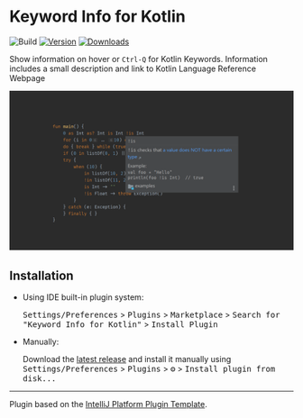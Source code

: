# Keyword Info for Kotlin

![Build](https://github.com/Paulpanther/intellij-keyword-info-kotlin/workflows/Build/badge.svg)
[![Version](https://img.shields.io/jetbrains/plugin/v/17369-keyword-info-for-kotlin.svg)](https://plugins.jetbrains.com/plugin/17369-keyword-info-for-kotlin)
[![Downloads](https://img.shields.io/jetbrains/plugin/d/17369-keyword-info-for-kotlin.svg)](https://plugins.jetbrains.com/plugin/17369-keyword-info-for-kotlin)

<!-- Plugin description -->
Show information on hover or <code>Ctrl-Q</code> for Kotlin Keywords.
Information includes a small description and link to Kotlin Language Reference Webpage
<!-- Plugin description end -->

![Screenshot](https://raw.githubusercontent.com/Paulpanther/intellij-keyword-info-kotlin/main/images/is.png)

## Installation

- Using IDE built-in plugin system:
  
  <kbd>Settings/Preferences</kbd> > <kbd>Plugins</kbd> > <kbd>Marketplace</kbd> > <kbd>Search for "Keyword Info for Kotlin"</kbd> >
  <kbd>Install Plugin</kbd>
  
- Manually:

  Download the [latest release](https://github.com/Paulpanther/intellij-keyword-info-kotlin/releases/latest) and install it manually using
  <kbd>Settings/Preferences</kbd> > <kbd>Plugins</kbd> > <kbd>⚙️</kbd> > <kbd>Install plugin from disk...</kbd>


---
Plugin based on the [IntelliJ Platform Plugin Template][template].

[template]: https://github.com/JetBrains/intellij-platform-plugin-template
